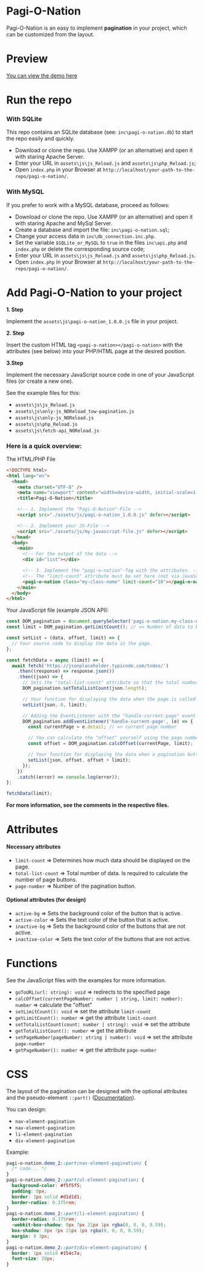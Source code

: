 # Pagi-O-Nation

Pagi-O-Nation is an easy to implement **pagination** in your project, which can be customized from the layout.

# Preview

[You can view the demo here](https://pagi-o-nation.frissbee.de/)

# Run the repo

### With SQLite

This repo contains an SQLite database (see: `inc\pagi-o-nation.db`) to start the repo easily and quickly.

- Download or clone the repo. Use XAMPP (or an alternative) and open it with staring Apache Server.
- Enter your URL in `assets\js\js_Reload.js` and `assets\js\php_Reload.js`;
- Open `index.php` in your Browser at `http://localhost/your-path-to-the-repo/pagi-o-nation/`.

### With MySQL

If you prefer to work with a MySQL database, proceed as follows:

- Download or clone the repo. Use XAMPP (or an alternative) and open it with staring Apache and MySql Server.
- Create a database and import the file: `inc\pagi-o-nation.sql`;
- Change your access data in `inc\db_connection.inc.php`.
- Set the variable `$SQLite_or_MySQL` to `true` in the files `inc\api.php` and `index.php` or delete the corresponding source code;
- Enter your URL in `assets\js\js_Reload.js` and `assets\js\php_Reload.js`.
- Open `index.php` in your Browser at `http://localhost/your-path-to-the-repo/pagi-o-nation/`.

# Add Pagi-O-Nation to your project

**1. Step**

Implement the `assets\js\pagi-o-nation_1.0.0.js` file in your project.

**2. Step**

Insert the custom HTML tag `<pagi-o-nation></pagi-o-nation>` with the attributes (see below) into your PHP/HTML page at the desired position.

**3.Step**

Implement the necessary JavaScript source code in one of your JavaScript files (or create a new one).

See the example files for this:

- `assets\js\js_Reload.js`
- `assets\js\only-js_NOReload_tow-pagination.js`
- `assets\js\only-js_NOReload.js`
- `assets\js\php_Reload.js`
- `assets\js\fetch-api_NOReload.js`

### Here is a quick overview:

The HTML/PHP File

```html
<!DOCTYPE html>
<html lang="en">
  <head>
    <meta charset="UTF-8" />
    <meta name="viewport" content="width=device-width, initial-scale=1.0" />
    <title>Pagi-O-Nation</title>

    <!-- 1. Implement the "Pagi-O-Nation"-File -->
    <script src="./assets/js/pagi-o-nation_1.0.0.js" defer></script>

    <!-- 2. Implement your JS-File -->
    <script src="./assets/js/my-javascript-file.js" defer></script>
  </head>
  <body>
    <main>
      <!-- For the output of the data -->
      <div id="list"></div>

      <!-- 3. Implement the "pagi-o-nation"-Tag with the attributes. -->
      <!-- The "limit-count" attribute must be set here (not via JavaScript) -->
      <pagi-o-nation class="my-class-name" limit-count="10"></pagi-o-nation>
    </main>
  </body>
</html>
```

Your JavaScript file (example JSON API):

```js
const DOM_pagination = document.querySelector('pagi-o-nation.my-class-name');
const limit = DOM_pagination.getLimitCount(); // => Number of data to be displayed per page.

const setList = (data, offset, limit) => {
  // Your source code to display the data in the page.
};

const fetchData = async (limit) => {
  await fetch('https://jsonplaceholder.typicode.com/todos/')
    .then((response) => response.json())
    .then((json) => {
      // Sets the "total-list-count" attribute so that the total number of pages can be calculated.
      DOM_pagination.setTotalListCount(json.length);

      // Your function for displaying the data when the page is called up for the first time.
      setList(json, 0, limit);

      // Adding the EventListener with the "handle-current-page" event for clicking through the pages
      DOM_pagination.addEventListener('handle-current-page', (e) => {
        const currentPage = e.detail; // => current page number

        // You can calculate the "offset" yourself using the page number, or use the "calcOffset()" function.
        const offset = DOM_pagination.calcOffset(currentPage, limit);

        // Your function for displaying the data when a pagination button is clicked
        setList(json, offset, offset + limit);
      });
    })
    .catch((error) => console.log(error));
};

fetchData(limit);
```

**For more information, see the comments in the respective files.**

# Attributes

#### Necessary attributes

- `limit-count` => Determines how much data should be displayed on the page.
- `total-list-count` => Total number of data. Is required to calculate the number of page buttons.
- `page-number` => Number of the pagination button.

#### Optional attributes (for design)

- `active-bg` => Sets the background color of the button that is active.
- `active-color` => Sets the text color of the button that is active.
- `inactive-bg` => Sets the background color of the buttons that are not active.
- `inactive-color` => Sets the text color of the buttons that are not active.

# Functions

See the JavaScript files with the examples for more information.

- `goToURL(url: string): void` => redirects to the specified page
- `calcOffset(currentPageNumber: number | string, limit: number): number` => calculate the "offset"
- `setLimitCount(): void` => set the attribute `limit-count`
- `getLimitCount(): number` => get the attribute `limit-count`
- `setTotalListCount(count: number | string): void` => set the attribute
- `getTotalListCount(): number` => get the attribute
- `setPageNumber(pageNumber: string | number): void` => set the attribute `page-number`
- `getPageNumber(): number` => get the attribute `page-number`

# CSS

The layout of the pagination can be designed with the optional attributes and the pseudo-element `::part()` ([Documentation](https://developer.mozilla.org/en-US/docs/Web/CSS/::part)).

You can design:

- `nav-element-pagination`
- `nav-element-pagination`
- `li-element-pagination`
- `div-element-pagination`

Example:

```css
pagi-o-nation.demo_2::part(nav-element-pagination) {
  /* code... */
}
pagi-o-nation.demo_2::part(ul-element-pagination) {
  background-color: #f5f5f5;
  padding: 8px;
  border: 1px solid #d1d1d1;
  border-radius: 0.375rem;
}
pagi-o-nation.demo_2::part(li-element-pagination) {
  border-radius: 0.375rem;
  -webkit-box-shadow: 0px 7px 21px 1px rgba(0, 0, 0, 0.59);
  box-shadow: 0px 7px 21px 1px rgba(0, 0, 0, 0.59);
  margin: 0 3px;
}
pagi-o-nation.demo_2::part(div-element-pagination) {
  border: 1px solid #154c7a;
  font-size: 20px;
}
```

